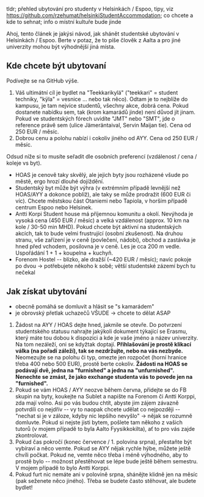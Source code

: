 <!---
# Student accomodation in Helsinki / Espoo
- see GitHub
- you primarily want AYY - Teekari...
- apply ASAP both HOAS (2x) + AYY (everything) 
- nothing in July -> go on your own
    - AKT, FB, sublet
-->

tldr; přehled ubytování pro studenty v Helsinkách / Espoo, tipy, viz https://github.com/rzehumat/helsinkiStudentAccommodation; co chcete a kde to sehnat; 
info o místní kultuře bude jinde

Ahoj, tento článek je jakýsi návod, jak shánět studentské ubytování 
v Helsinkách / Espoo. Berte v potaz, že to píše člověk z Aalta 
a pro jiné univerzity mohou být výhodnější jiná místa. 

## Kde chcete být ubytovaní

Podívejte se na GitHub výše.

1. Váš ultimátní cíl je bydlet na "Teekkarikylä" ("teekkari" = student 
techniky, "kÿla" = vesnice ... nebo tak něco). Odtam je to nejblíže 
do kampusu, je tam nejvíce studentů, všechny akce, dobrá cena. Pokud dostanete 
nabídku sem, tak (krom kamarádů jinde) není důvod jít jinam. Pokud 
ve studentských fórech uvidíte "JMT" nebo "SMT", jde o reference právě sem 
(ulice Jämeräntaival, Servin Maijan tie). Cena od 250 EUR / měsíc.
2. Dobrou cenu a polohu nabízí i cokoliv jiného od AYY. Cena od 
250 EUR / měsíc.

Odsud níže si to musíte seřadit dle osobních preferencí (vzdálenost / cena / 
koleje vs byt).
- HOAS je cenově taky skvělý, ale jejich byty jsou rozházené všude po městě, 
ergo hrozí dlouhé dojíždění.
- Studentský byt může být výhra (v extrémním případě levnější než HOAS/AYY 
a dokonce poblíž), ale taky se může prodražit (600 EUR či víc). Chcete 
městskou část Otaniemi nebo Tapiola, v horším případě centrum Espoo nebo 
Helsinek.
- Antti Korpi Student house má příjemnou komunitu a okolí. Nevýhoda je vysoká 
cena (450 EUR / měsíc) a velká vzdálenost 
(approx. 10 km na kole / 30-50 min MHD). Pokud chcete být aktivní na 
studentských akcích, tak to bude velmi frustrující (osobní zkušenost). Na 
druhou stranu, vše zařízení je v ceně (povlečení, nádobí), obchod a zastávka 
je hned před vchodem, posilovna je v ceně. Les je cca 200 m vedle. Uspořádání 
1 + 1 + koupelna + kuchyň. 
- Forenom Hostel -- blízko, ale dražší (~420 EUR / měsíc); navíc pokoje po 
dvou -> potřebujete někoho k sobě; větší studentské zázemí bych tu nečekal 

## Jak získat ubytování
- obecně pomáhá se domluvit a hlásit se "s kamarádem"
- je obrovský přetlak uchazečů VŠUDE -> chcete to dělat ASAP

1. Žádost na AYY / HOAS dejte hned, jakmile se otevře. Do potvrzení 
studentského statusu nahrajte jakýkoli dokument týkající se Erasmu, který 
máte tou dobou k dispozici a kde je vaše jméno a název univerzity. Na tom 
nezáleží, oni se kdyžtak doptají. **Přihlašování je prostě klikací válka 
(na pořadí záleží), tak se nezdržujte, nebo na vás nezbyde.** Neomezujte se na 
polohu či typ, omezte jen rozpočet (horní hranice třeba 400 nebo 500 EUR), 
prostě berte cokoliv. **Žádosti na HOAS se podávají dvě, jedna na "furnished" 
a jedna na "unfurnished". Nenechte se zmást, že jako exchange studenta vás 
to povede jen na "furnished".**
2. Pokud se vám HOAS / AYY neozve během června, přidejte se do FB skupin na 
byty, koukejte na Sublet a napište na Forenom či Antti Korppi, zda mají volno. 
Asi po vás budou chtít, abyste jim zájem závazně potvrdili co nejdřív -- vy 
to naopak chcete udělat co nejpozději -- "nechat si je v záloze, kdyby nic 
lepšího nevyšlo" -> nějak se rozumně domluvte. Pokud si nejste jisti bytem, 
pošlete tam někoho z vašich tutorů (v mojem případě to byla Aalto 
Fyysikkokilta), ať to pro vás zajde zkontrolovat. 
3. Pokud čas pokročí (konec července / 1. polovina srpna), přestaňte být 
vybíraví a něco vemte. Pokud se AYY nějak rychle hýbe, můžete ještě chvíli 
počkat. Pokud ne, vemte něco třeba i méně výhodného, aby to prostě bylo -- 
možnost přestěhovat se lépe bude ještě během semestru. V mojem případě to 
bylo Antti Korppi. 
4. Pokud furt nic nemáte ani v polovině srpna, shánějte klidně jen na 
měsíc (pak seženete něco jiného). Třeba se budete často stěhovat, ale budete 
bydlet!
